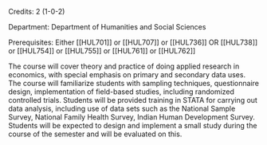 Credits: 2 (1-0-2)

Department: Department of Humanities and Social Sciences

Prerequisites: Either [[HUL701]] or [[HUL707]] or [[HUL736]] OR [[HUL738]] or [[HUL754]] or [[HUL755]] or [[HUL761]] or [[HUL762]]

The course will cover theory and practice of doing applied research in economics, with special emphasis on primary and secondary data uses. The course will familiarize students with sampling techniques, questionnaire design, implementation of field-based studies, including randomized controlled trials. Students will be provided training in STATA for carrying out data analysis, including use of data sets such as the National Sample Survey, National Family Health Survey, Indian Human Development Survey. Students will be expected to design and implement a small study during the course of the semester and will be evaluated on this.